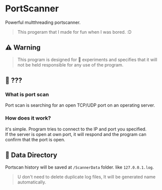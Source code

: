 # PortScanner
Powerful multthreading portscanner.
> This progeram that I made for fun when I was bored. :D

## ⚠️ Warning
> This program is designed for 🧪 experiments and specifies that it will not be held responsible for any use of the program.

## 🤔 ???

### What is port scan
Port scan is searching for an open TCP/UDP port on an operating server.

### How does it work?

it's simple. Program tries to connect to the IP and port you specified. <br/>
If the server is open at own port, it will respond and the program can confirm that the port is open.

## 📝 Data Directory
Portscan history will be saved at `/ScannerData` folder. like `127.0.0.1.log`.
> U don't need to delete duplicate log files, It will be generated name automatically.
